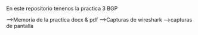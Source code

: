 En este repositorio tenenos la practica 3 BGP

-->Memoria de la practica docx & pdf
-->Capturas de wireshark
-->capturas de pantalla
